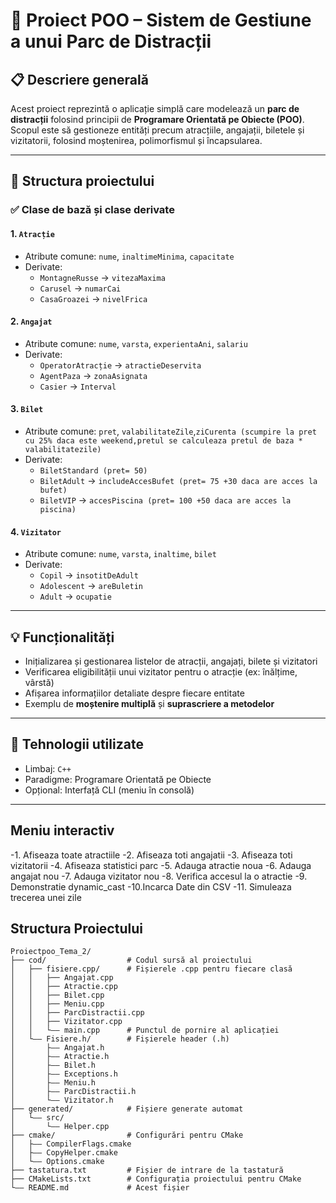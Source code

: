 # 🎢 Proiect POO – Sistem de Gestiune a unui Parc de Distracții

## 📋 Descriere generală

Acest proiect reprezintă o aplicație simplă care modelează un **parc de distracții** folosind principii de **Programare Orientată pe Obiecte (POO)**. Scopul este să gestioneze entități precum atracțiile, angajații, biletele și vizitatorii, folosind moștenirea, polimorfismul și încapsularea.

---

## 🧱 Structura proiectului

### ✅ Clase de bază și clase derivate

#### 1. `Atracție`
- Atribute comune: `nume`, `inaltimeMinima`, `capacitate`
- Derivate:
  - `MontagneRusse` → `vitezaMaxima`
  - `Carusel` → `numarCai`
  - `CasaGroazei` → `nivelFrica`

#### 2. `Angajat`
- Atribute comune: `nume`, `varsta`, `experientaAni`, `salariu`
- Derivate:
  - `OperatorAtracție` → `atractieDeservita`
  - `AgentPaza` → `zonaAsignata`
  - `Casier` → `Interval`

#### 3. `Bilet`
- Atribute comune: `pret`, `valabilitateZile`,`ziCurenta (scumpire la pret cu 25% daca este weekend,pretul se calculeaza pretul de baza * valabilitatezile)`
- Derivate:
  - `BiletStandard (pret= 50)`
  - `BiletAdult` → `includeAccesBufet (pret= 75 +30 daca are acces la bufet)`
  - `BiletVIP` → `accesPiscina (pret= 100 +50 daca are acces la piscina)`

#### 4. `Vizitator`
- Atribute comune: `nume`, `varsta`, `inaltime`, `bilet`
- Derivate:
  - `Copil` → `insotitDeAdult`
  - `Adolescent` → `areBuletin`
  - `Adult` → `ocupatie`

---

## 💡 Funcționalități

- Inițializarea și gestionarea listelor de atracții, angajați, bilete și vizitatori
- Verificarea eligibilității unui vizitator pentru o atracție (ex: înălțime, vârstă)
- Afișarea informațiilor detaliate despre fiecare entitate
- Exemplu de **moștenire multiplă** și **suprascriere a metodelor**

---

## 🚀 Tehnologii utilizate

- Limbaj: `C++` 
- Paradigme: Programare Orientată pe Obiecte
- Opțional: Interfață CLI (meniu în consolă)

---
## Meniu interactiv
 -1. Afiseaza toate atractiile
 -2. Afiseaza toti angajatii
 -3. Afiseaza toti vizitatorii
 -4. Afiseaza statistici parc
 -5. Adauga atractie noua
 -6. Adauga angajat nou
 -7. Adauga vizitator nou
 -8. Verifica accesul la o atractie
 -9. Demonstratie dynamic_cast
 -10.Incarca Date din CSV
 -11. Simuleaza trecerea unei zile


## Structura Proiectului

```text
Proiectpoo_Tema_2/
├── cod/                  # Codul sursă al proiectului
│   ├── fisiere.cpp/      # Fișierele .cpp pentru fiecare clasă
│   │   ├── Angajat.cpp
│   │   ├── Atractie.cpp
│   │   ├── Bilet.cpp
│   │   ├── Meniu.cpp
│   │   ├── ParcDistractii.cpp
│   │   ├── Vizitator.cpp
│   │   └—— main.cpp      # Punctul de pornire al aplicației
│   └—— Fisiere.h/        # Fișierele header (.h)
│       ├—— Angajat.h
│       ├—— Atractie.h
│       ├—— Bilet.h
│       ├—— Exceptions.h
│       ├—— Meniu.h
│       ├—— ParcDistractii.h
│       └—— Vizitator.h
├── generated/            # Fișiere generate automat
│   └—— src/
│       └—— Helper.cpp
├── cmake/                # Configurări pentru CMake
│   ├—— CompilerFlags.cmake
│   ├—— CopyHelper.cmake
│   └—— Options.cmake
├── tastatura.txt         # Fișier de intrare de la tastatură
├── CMakeLists.txt        # Configurația proiectului pentru CMake
└—— README.md             # Acest fișier
```
